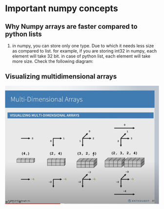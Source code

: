 # Important numpy concepts

## Why Numpy arrays are faster compared to python lists
1. in numpy, you can store only one type. Due to which it needs less size as compared to list. for example,
if you are storing int32 in numpy, each element will take 32 bit. in case of python list, each element will take more size.
Check the following diagram:

## Visualizing multidimensional arrays
![](images/numpy_multi_dim_array.PNG)
